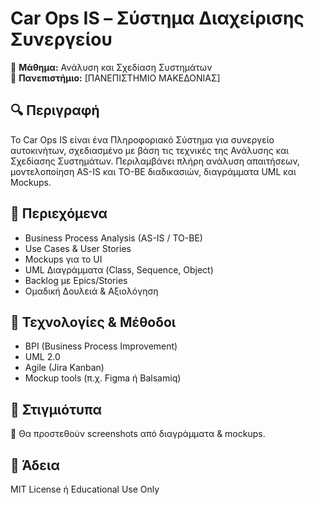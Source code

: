 # Car Ops IS – Σύστημα Διαχείρισης Συνεργείου

📌 **Μάθημα:** Ανάλυση και Σχεδίαση Συστημάτων  
🏫 **Πανεπιστήμιο:** [ΠΑΝΕΠΙΣΤΗΜΙΟ ΜΑΚΕΔΟΝΙΑΣ]

## 🔍 Περιγραφή

Το Car Ops IS είναι ένα Πληροφοριακό Σύστημα για συνεργείο αυτοκινήτων, σχεδιασμένο με βάση τις τεχνικές της Ανάλυσης και Σχεδίασης Συστημάτων. Περιλαμβάνει πλήρη ανάλυση απαιτήσεων, μοντελοποίηση AS-IS και TO-BE διαδικασιών, διαγράμματα UML και Mockups.

## 📂 Περιεχόμενα

- Business Process Analysis (AS-IS / TO-BE)
- Use Cases & User Stories
- Mockups για το UI
- UML Διαγράμματα (Class, Sequence, Object)
- Backlog με Epics/Stories
- Ομαδική Δουλειά & Αξιολόγηση

## 🧠 Τεχνολογίες & Μέθοδοι

- BPI (Business Process Improvement)
- UML 2.0
- Agile (Jira Kanban)
- Mockup tools (π.χ. Figma ή Balsamiq)

## 📸 Στιγμιότυπα

📍 Θα προστεθούν screenshots από διαγράμματα & mockups.

## 🧾 Άδεια

MIT License ή Educational Use Only

